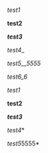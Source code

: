 _test1_

__test2__

___test3___

_test4__

_test5__5555_

_test6_6_


*test1*

**test2**

***test3***

*test4**

*test5*5555*
